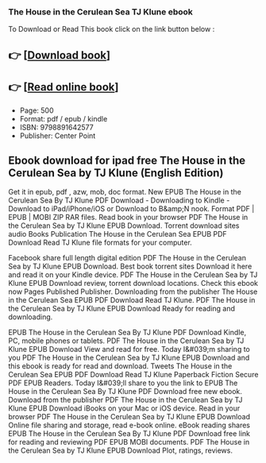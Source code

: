 ### The House in the Cerulean Sea TJ Klune ebook

To Download or Read This book click on the link button below :

## 👉  [**[Download book](http://filesbooks.info/download.php?group=book&from=github.com&id=717665&lnk=1063 "Download book")**]

## 👉  [**[Read online book](http://filesbooks.info/download.php?group=book&from=github.com&id=717665&lnk=1063 "Read online book")**]


* Page: 500
* Format: pdf / epub / kindle
* ISBN: 9798891642577
* Publisher: Center Point



## Ebook download for ipad free The House in the Cerulean Sea by TJ Klune (English Edition)


Get it in epub, pdf , azw, mob, doc format. New EPUB The House in the Cerulean Sea By TJ Klune PDF Download - Downloading to Kindle - Download to iPad/iPhone/iOS or Download to B&amp;amp;N nook. Format PDF | EPUB | MOBI ZIP RAR files. Read book in your browser PDF The House in the Cerulean Sea by TJ Klune EPUB Download. Torrent download sites audio Books Publication The House in the Cerulean Sea EPUB PDF Download Read TJ Klune file formats for your computer.

Facebook share full length digital edition PDF The House in the Cerulean Sea by TJ Klune EPUB Download. Best book torrent sites Download it here and read it on your Kindle device. PDF The House in the Cerulean Sea by TJ Klune EPUB Download review, torrent download locations. Check this ebook now Pages Published Publisher. Downloading from the publisher The House in the Cerulean Sea EPUB PDF Download Read TJ Klune. PDF The House in the Cerulean Sea by TJ Klune EPUB Download Ready for reading and downloading.

EPUB The House in the Cerulean Sea By TJ Klune PDF Download Kindle, PC, mobile phones or tablets. PDF The House in the Cerulean Sea by TJ Klune EPUB Download View and read for free. Today I&amp;#039;m sharing to you PDF The House in the Cerulean Sea by TJ Klune EPUB Download and this ebook is ready for read and download. Tweets The House in the Cerulean Sea EPUB PDF Download Read TJ Klune Paperback Fiction Secure PDF EPUB Readers. Today I&amp;#039;ll share to you the link to EPUB The House in the Cerulean Sea By TJ Klune PDF Download free new ebook. Download from the publisher PDF The House in the Cerulean Sea by TJ Klune EPUB Download iBooks on your Mac or iOS device. Read in your browser PDF The House in the Cerulean Sea by TJ Klune EPUB Download Online file sharing and storage, read e-book online. eBook reading shares EPUB The House in the Cerulean Sea By TJ Klune PDF Download free link for reading and reviewing PDF EPUB MOBI documents. PDF The House in the Cerulean Sea by TJ Klune EPUB Download Plot, ratings, reviews.





